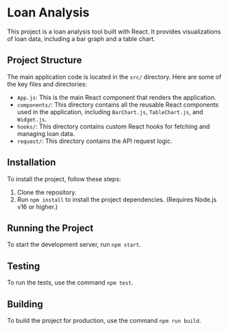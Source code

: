 # Loan Analysis

This project is a loan analysis tool built with React. It provides visualizations of loan data, including a bar graph and a table chart.

## Project Structure

The main application code is located in the `src/` directory. Here are some of the key files and directories:

- `App.js`: This is the main React component that renders the application.
- `components/`: This directory contains all the reusable React components used in the application, including `BarChart.js`, `TableChart.js`, and `Widget.js`.
- `hooks/`: This directory contains custom React hooks for fetching and managing loan data.
- `request/`: This directory contains the API request logic.

## Installation

To install the project, follow these steps:

1. Clone the repository.
2. Run `npm install` to install the project dependencies. (Requires Node.js v16 or higher.)

## Running the Project

To start the development server, run `npm start`.

## Testing

To run the tests, use the command `npm test`.

## Building

To build the project for production, use the command `npm run build`.
